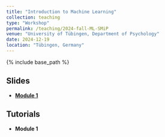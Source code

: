 ```yaml
---
title: "Introduction to Machine Learning"
collection: teaching
type: "Workshop"
permalink: /teaching/2024-fall-ML-SMiP
venue: "University of Tübingen, Department of Psychology"
date: 2024-12-19
location: "Tübingen, Germany"
---
```


{% include base_path %}

<!-- naive password protection -->
<script>
    const password = "Hastie_Tibshirani";

    document.addEventListener("DOMContentLoaded", function() {
        const userPassword = prompt("Enter password to access this page:");
        if (userPassword !== password) {
            document.body.innerHTML = "<h1>Access Denied</h1>";
        }
    });
</script>

## Slides

- <b><a href='/files/paper1.pdf'>Module 1</a></b>

## Tutorials

- <b>Module 1</b>
